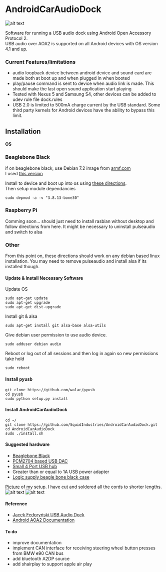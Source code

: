 AndroidCarAudioDock
===================
![alt text](http://i.imgur.com/qwmLS3N.png "Diagram")


Software for running a USB audio dock using Android Open Accessory Protocol 2.  
USB audio over AOA2 is supported on all Android devices with OS version 4.1 and up. 

### Current Features/limitations

* audio loopback device between android device and sound card are made both at boot up and when plugged in when booted
* play/pause command is sent to device when audio link is made. This should make the last open sound application start playing
* Tested with Nexus 5 and Samsung S4, other devices can be added to udev rule file dock.rules
* USB 2.0 is limited to 500mA charge current by the USB standard. Some third party kernels for Android devices have the ability to bypass this limit.

## Installation

#### OS
### Beaglebone Black
if on beaglebone black, use Debian 7.2 image from [armf.com](http://www.armhf.com/index.php/boards/beaglebone-black/#wheezy)  
I used [this version](http://s3.armhf.com/debian/wheezy/bone/debian-wheezy-7.2-armhf-3.8.13-bone30.img.xz)

Install to device and boot up into os using [these directions](http://www.armhf.com/index.php/getting-started-with-ubuntu-img-file/).  
Then setup module dependancies

    sudo depmod -a -v "3.8.13-bone30"  

### Raspberry Pi

Comming soon... should just need to install rasbian without desktop and follow directions from here. It might be necessary to uninstall pulseaudio and switch to alsa

### Other

From this point on, these directions should work on any debian based linux installation. You may need to remove pulseaudio and install alsa if its installed though.

#### Update & Install Necessary Software
Update OS

    sudo apt-get update
    sudo apt-get upgrade
    sudo apt-get dist-upgrade
Install git & alsa

    sudo apt-get install git alsa-base alsa-utils
Give debian user permission to use audio device.

    sudo adduser debian audio
Reboot or log out of all sessions and then log in again so new permissions take hold

    sudo reboot

#### Install pyusb

    git clone https://github.com/walac/pyusb
    cd pyusb
    sudo python setup.py install

#### Install AndroidCarAudioDock

    cd ~/
    git clone https://github.com/SquidIndustries/AndroidCarAudioDock.git
    cd AndroidCarAudioDock
    sudo ./install.sh

#### Suggested hardware

* [Beaglebone Black](http://beagleboard.org/Products/BeagleBone+Black)
* [PCM2704 based USB DAC](http://www.amazon.com/gp/product/B00F7IHKC6/ref=oh_details_o07_s01_i01?ie=UTF8&psc=1)
* [Small 4 Port USB hub](http://www.amazon.com/gp/product/B004PBDMA0/ref=oh_details_o07_s01_i00?ie=UTF8&psc=1)
* Greater than or equal to 1A USB power adapter
* [Logic supply beagle bone black case](http://www.amazon.com/gp/product/B00EO7JYTS/ref=oh_details_o00_s01_i00?ie=UTF8&psc=1)

[Picture](http://imgur.com/kSC9rrV) of my setup. I have cut and soldered all the cords to shorter lengths.
![alt text](http://i.imgur.com/kSC9rrVl.jpg "Complete")
![alt text](http://i.imgur.com/V7XgFMWl.jpg "Complete")

#### Reference
* [Jacek Fedoryński USB Audio Dock](http://blog.jfedor.org/2013/01/usb-audio-dock-for-android.html)
* [Android AOA2 Documentation](http://source.android.com/accessories/aoa2.html)

#### To do

* improve documentation
* implement CAN interface for receiving steering wheel button presses from BMW e90 CAN bus
* add bluetooth A2DP source
* add shairplay to support apple air play
